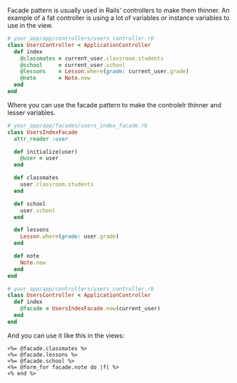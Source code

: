 Facade pattern is usually used in Rails' controllers to make them thinner. An example of a fat controller is using a lot of variables or instance variables to use in the view.

```ruby
# your_app/app/controllers/users_controller.rb
class UsersController < ApplicationController
  def index
    @classmates = current_user.classroom.students
    @school     = current_user.school
    @lessons    = Lesson.where(grade: current_user.grade)
    @note       = Note.new
  end
end
```

Where you can use the facade pattern to make the controlelr thinner and lesser variables.

```ruby
# your_app/app/facades/users_index_facade.rb
class UsersIndexFacade
  attr_reader :user

  def initialize(user)
    @user = user
  end

  def classmates
    user.classroom.students
  end

  def school
    user.school
  end

  def lessons
    Lesson.where(grade: user.grade)
  end

  def note
    Note.new
  end
end

# your_app/app/controllers/users_controller.rb
class UsersController < ApplicationController
  def index
    @facade = UsersIndexFacade.new(current_user)
  end
end
```

And you can use it like this in the views:

```erb
<%= @facade.classmates %>
<%= @facade.lessons %>
<%= @facade.school %>
<%= @form_for facade.note do |f| %>
<% end %>
```
